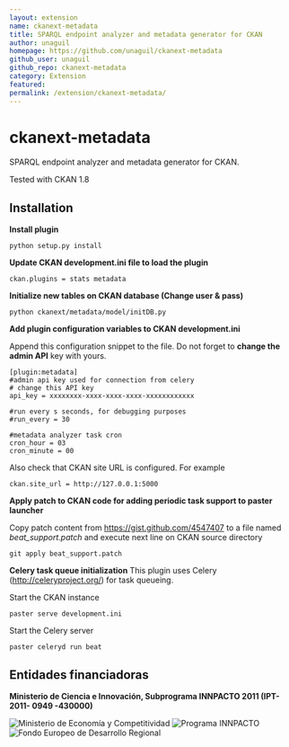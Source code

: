 ```yaml
---
layout: extension
name: ckanext-metadata
title: SPARQL endpoint analyzer and metadata generator for CKAN
author: unaguil
homepage: https://github.com/unaguil/ckanext-metadata
github_user: unaguil
github_repo: ckanext-metadata
category: Extension
featured: 
permalink: /extension/ckanext-metadata/
---
```



ckanext-metadata
================

SPARQL endpoint analyzer and metadata generator for CKAN.

Tested with CKAN 1.8

 Installation
--------------

**Install plugin**

    python setup.py install
    
**Update CKAN development.ini file to load the plugin**

    ckan.plugins = stats metadata

**Initialize new tables on CKAN database (Change user & pass)**

    python ckanext/metadata/model/initDB.py

**Add plugin configuration variables to CKAN development.ini**

Append this configuration snippet to the file. Do not forget to **change the admin API** key with yours.

	[plugin:metadata]
	#admin api key used for connection from celery
	# change this API key
	api_key = xxxxxxxx-xxxx-xxxx-xxxx-xxxxxxxxxxxx

	#run every s seconds, for debugging purposes
	#run_every = 30

	#metadata analyzer task cron
	cron_hour = 03
	cron_minute = 00

Also check that CKAN site URL is configured. For example

    ckan.site_url = http://127.0.0.1:5000	
    
**Apply patch to CKAN code for adding periodic task support to paster launcher**

Copy patch content from https://gist.github.com/4547407 to a file named *beat_support.patch*
and execute next line on CKAN source directory

    git apply beat_support.patch
    
**Celery task queue initialization**
This plugin uses Celery (http://celeryproject.org/) for task queueing. 

Start the CKAN instance

    paster serve development.ini
    
Start the Celery server

    paster celeryd run beat


Entidades financiadoras
------------------------

 **Ministerio de Ciencia e Innovación, Subprograma INNPACTO 2011 (IPT-2011- 0949 -430000)**
 
 ![Ministerio de Economía y Competitividad](https://www.fundacionctic.org/sites/default/files/images/2011-Web-EconomiaC-63px2.jpg) ![Programa INNPACTO](https://www.fundacionctic.org/sites/default/files/images/innpacto.jpeg) ![Fondo Europeo de Desarrollo Regional](https://www.fundacionctic.org/sites/default/files/images/feder.jpg)

